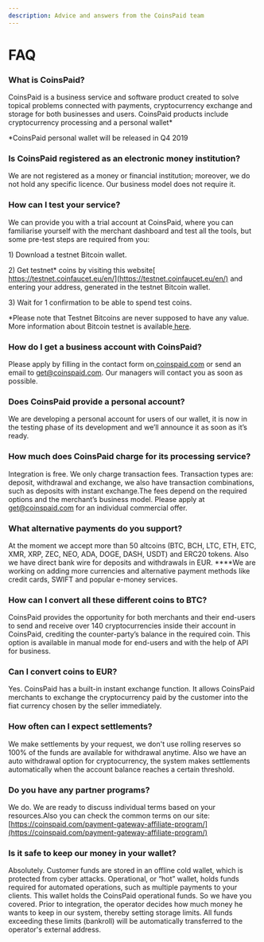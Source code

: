 ```yaml
---
description: Advice and answers from the CoinsPaid team
---
```


# FAQ

### **What is CoinsPaid?**

CoinsPaid is a business service and software product created to solve topical problems connected with payments, cryptocurrency exchange and storage for both businesses and users. CoinsPaid products include cryptocurrency processing and a personal wallet\*

\*CoinsPaid personal wallet will be released in Q4 2019

### **Is CoinsPaid registered as an electronic money institution?**

We are not registered as a money or financial institution; moreover, we do not hold any specific licence. Our business model does not require it.

### **How can I test your service?**

We can provide you with a trial account at CoinsPaid, where you can familiarise yourself with the merchant dashboard and test all the tools, but some pre-test steps are required from you:

1\) Download a testnet Bitcoin wallet.

2\) Get testnet\* coins by visiting this website[ https://testnet.coinfaucet.eu/en/](https://testnet.coinfaucet.eu/en/) and entering your address, generated in the testnet Bitcoin wallet.

3\) Wait for 1 confirmation to be able to spend test coins.

\*Please note that Testnet Bitcoins are never supposed to have any value. More information about Bitcoin testnet is available[ here](https://en.bitcoin.it/wiki/Testnet).

### **How do I get a business account with CoinsPaid?**

Please apply by filling in the contact form on[ coinspaid.com](http://coinspaid.com/) or send an email to get@coinspaid.com. Our managers will contact you as soon as possible.

### **Does CoinsPaid provide a personal account?**

We are developing a personal account for users of our wallet, it is now in the testing phase of its development and we’ll announce it as soon as it’s ready.

### **How much does CoinsPaid charge for its processing service?**

Integration is free. We only charge transaction fees. Transaction types are: deposit, withdrawal and exchange, we also have transaction combinations, such as deposits with instant exchange.The fees depend on the required options and the merchant’s business model. Please apply at get@coinspaid.com for an individual commercial offer.

### **What alternative payments do you support?**

At the moment we accept more than 50 altcoins \(BTC, BCH, LTC, ETH, ETC, XMR, XRP, ZEC, NEO, ADA, DOGE, DASH, USDT\) and ERC20 tokens. Also we have direct bank wire for deposits and withdrawals in EUR.                         ****We are working on adding more currencies and alternative payment methods like credit cards, SWIFT and popular e-money services.

### **How can I convert all these different coins to BTC?**

CoinsPaid provides the opportunity for both merchants and their end-users to send and receive over 140 cryptocurrencies inside their account in CoinsPaid, crediting the counter-party’s balance in the required coin. This option is available in manual mode for end-users and with the help of API for business.

### **Can I convert coins to EUR?**

Yes. CoinsPaid has a built-in instant exchange function. It allows CoinsPaid merchants to exchange the cryptocurrency paid by the customer into the fiat currency chosen by the seller immediately.

### **How often can I expect settlements?**

We make settlements by your request, we don't use rolling reserves so 100% of the funds are available for withdrawal anytime. Also we have an auto withdrawal option for cryptocurrency, the system makes settlements automatically when the account balance reaches a certain threshold.

### **Do you have any partner programs?**

We do. We are ready to discuss individual terms based on your resources.Also you can check the common terms on our site: [https://coinspaid.com/payment-gateway-affiliate-program/](https://coinspaid.com/payment-gateway-affiliate-program/)

### **Is it safe to keep our money in your wallet?**

Absolutely. Customer funds are stored in an offline cold wallet, which is protected from cyber attacks.                                                                   Operational, or “hot” wallet, holds funds required for automated operations, such as multiple payments to your clients. This wallet holds the CoinsPaid operational funds. So we have you covered.                            Prior to integration, the operator decides how much money he wants to keep in our system, thereby setting storage limits. All funds exceeding these limits \(bankroll\) will be automatically transferred to the operator's external address.  
  



